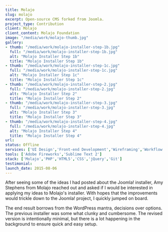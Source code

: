 ```yaml
---
title: Molajo
slug: molajo
excerpt: Open-source CMS forked from Joomla.
project_type: Contribution
client: Molajo
client_content: Molajo Foundation
image: "/media/work/molajo-thumb.jpg"
gallery:
- thumb: "/media/work/molajo-installer-step-1b.jpg"
  full: "/media/work/molajo-installer-step-1b.jpg"
  alt: "Molajo Installer Step 1b"
  title: "Molajo Installer Step 1b"
- thumb: "/media/work/molajo-installer-step-1c.jpg"
  full: "/media/work/molajo-installer-step-1c.jpg"
  alt: "Molajo Installer Step 1c"
  title: "Molajo Installer Step 1c"
- thumb: "/media/work/molajo-installer-step-2.jpg"
  full: "/media/work/molajo-installer-step-2.jpg"
  alt: "Molajo Installer Step 2"
  title: "Molajo Installer Step 2"
- thumb: "/media/work/molajo-installer-step-3.jpg"
  full: "/media/work/molajo-installer-step-3.jpg"
  alt: "Molajo Installer Step 3"
  title: "Molajo Installer Step 3"
- thumb: "/media/work/molajo-installer-step-4.jpg"
  full: "/media/work/molajo-installer-step-4.jpg"
  alt: "Molajo Installer Step 4"
  title: "Molajo Installer Step 4"
url: 
status: Offline
services: ['UI Design','Front-end Development','Wireframing','Workflow Optimisation']
tools: ['Adobe Fireworks','Sublime Text 2']
stack: ['Molajo','PHP','HTML5','CSS','jQuery','Git']
testimonial: 
launch_date: 2015-08-06
---
```

After seeing some of the ideas I had posted about the Joomla! installer, Amy Stephens from Molajo reached out and asked if I would be interested in applying my ideas to Molajo's installer. With hopes that the improvements would trickle down to the Joomla! project, I quickly jumped on board.

The end result borrows from the WordPress mantra, decisions over options. The previous installer was some what clunky and cumbersome. The revised version is intentionally minimal, but there is a lot happening in the background to ensure quick and easy setup.